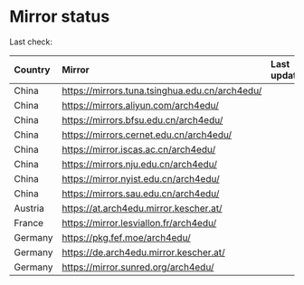 <script src="./time.js"></script>
# Mirror status
Last check: <script type="text/javascript">localize(1719390299.723141);</script>

|Country|Mirror|Last update|
|:------|:-----|:----------|
|China|https://mirrors.tuna.tsinghua.edu.cn/arch4edu/|<script type="text/javascript">localize(1719340624);</script>|
|China|https://mirrors.aliyun.com/arch4edu/|<script type="text/javascript">localize(1719340624);</script>|
|China|https://mirrors.bfsu.edu.cn/arch4edu/|<script type="text/javascript">localize(1719340624);</script>|
|China|https://mirrors.cernet.edu.cn/arch4edu/|<script type="text/javascript">localize(1719340624);</script>|
|China|https://mirror.iscas.ac.cn/arch4edu/|<script type="text/javascript">localize(1719340624);</script>|
|China|https://mirrors.nju.edu.cn/arch4edu/|<script type="text/javascript">localize(1719340624);</script>|
|China|https://mirror.nyist.edu.cn/arch4edu/|<script type="text/javascript">localize(1719340624);</script>|
|China|https://mirrors.sau.edu.cn/arch4edu/|<script type="text/javascript">localize(1719340624);</script>|
|Austria|https://at.arch4edu.mirror.kescher.at/|<script type="text/javascript">localize(1719340624);</script>|
|France|https://mirror.lesviallon.fr/arch4edu/|<script type="text/javascript">localize(1719340624);</script>|
|Germany|https://pkg.fef.moe/arch4edu/|<script type="text/javascript">localize(1719340624);</script>|
|Germany|https://de.arch4edu.mirror.kescher.at/|<script type="text/javascript">localize(1719340624);</script>|
|Germany|https://mirror.sunred.org/arch4edu/|<script type="text/javascript">localize(1719340624);</script>|

<script src="./tablefilter/tablefilter.js"></script>
<script src="./table.js"></script>